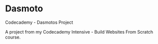 # Dasmoto
Codecademy - Dasmotos Project

A project from my Codecademy Intensive - Build Websites From Scratch course.


